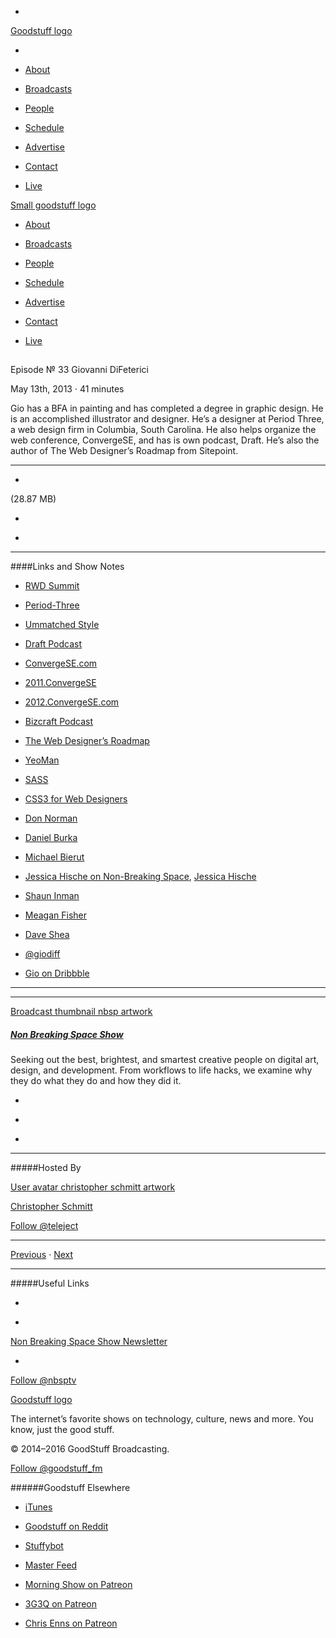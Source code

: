 

-
[Goodstuff logo](http://www.goodstuff.fm/)[](/assets/goodstuff_logo-17c1fe6f378352de5d7345f76152130b.svg)

-


-  [About](/about)

-  [Broadcasts](/broadcasts)

-  [People](/people)

-  [Schedule](/schedule)

-  [Advertise](/advertise)

-  [Contact](/contact)

-  [Live](/live)


[Small goodstuff logo](http://www.goodstuff.fm/)[](/assets/small_goodstuff_logo-bf032e72b9ec41494f4d90905f1ad619.svg)


-  [About](/about)

-  [Broadcasts](/broadcasts)

-  [People](/people)

-  [Schedule](/schedule)

-  [Advertise](/advertise)

-  [Contact](/contact)

-  [Live](/live)


##
Episode № 33
Giovanni DiFeterici


May 13th, 2013
&middot;
41
minutes


Gio has a BFA in painting and has completed a degree in graphic design. He is an accomplished illustrator and designer. He&rsquo;s a designer  at Period Three, a web design firm in Columbia, South Carolina. He also helps organize the web conference, ConvergeSE, and has is own podcast, Draft. He&rsquo;s also the author of The Web Designer&rsquo;s Roadmap from Sitepoint.


------------------------------


-
[](http://podcasts-1.feedpress.co/10609/nbsp-33.mp3)(28.87 MB)

-
[](http://twitter.com/intent/tweet?text=Non%20Breaking%20Space%20Show%20%E2%84%96%2033%20on%20@goodstuff_fm%20-%20http://goodstuff.fm/nbsp/33)

-
[](http://www.facebook.com/sharer/sharer.php?u=http://goodstuff.fm/nbsp/33)


------------------------------


####Links and Show Notes

-  [RWD Summit](http://environmentsforhumans.com/2013/responsive-web-design-summit/)

-  [Period-Three](http://period-three.com)

-  [Ummatched Style](http://unmatchedstyle.com/)

-  [Draft Podcast](http://unmatchedstyle.com/category/draft)

-  [ConvergeSE.com](http://convergese.com)

-  [2011.ConvergeSE](http://2011.convergese.com)

-  [2012.ConvergeSE.com](http://2012.convergese.com)

-  [Bizcraft Podcast](http://unmatchedstyle.com/bizcraft/)

-  [The Web Designer’s Roadmap](http://www.sitepoint.com/books/process1/)

-  [YeoMan](http://yeoman.io)

-  [SASS](http://sass-lang.com)

-  [CSS3 for Web Designers](http://www.abookapart.com/products/css3-for-web-designers)

-  [Don Norman](http://www.jnd.org)

-  [Daniel Burka](http://www.deltatangobravo.com)

-  [Michael Bierut](http://en.wikipedia.org/wiki/Michael_Bierut)

-  [Jessica Hische on Non-Breaking Space](http://nonbreakingspace.tv/jessica-hische/),  [Jessica Hische](http://jessicahische.is)

-  [Shaun Inman](http://www.shauninman.com/pendium/)

-  [Meagan Fisher](http://owltastic.com)

-  [Dave Shea](http://www.mezzoblue.com)

-  [@giodiff](https://twitter.com/giodif)

-  [Gio on Dribbble](http://dribbble.com/giodif)


------------------------------


------------------------------


[Broadcast thumbnail nbsp artwork](/nbsp)[](https://goodstuffs3.s3.amazonaws.com/uploads/broadcast/image/19/broadcast_thumbnail_nbsp_artwork.png)

##### [Non Breaking Space Show](/nbsp)


Seeking out the best, brightest, and smartest creative people on digital art, design, and development. From workflows to life hacks, we examine why they do what they do and how they did it.

-
[](http://itunes.apple.com/us/podcast/the-non-breaking-space-show/id507162981)

-
[](http://feeds.goodstuff.fm/nbsp)

-
[](mailto:chris@goodstuff.fm?cc=sponsorship%40goodstuff.fm&subject=%5BGoodStuff%20FM%5D%20Sponsorship%20Inquiry%20for%20Non%20Breaking%20Space%20Show)


------------------------------


#####Hosted By


[User avatar christopher schmitt artwork](/people/christopher-schmitt)[](https://goodstuffs3.s3.amazonaws.com/uploads/user/avatar/20/user_avatar_christopher-schmitt_artwork.png)

[Christopher Schmitt](/people/christopher-schmitt)


[Follow @teleject](https://twitter.com/teleject)


------------------------------


[Previous](/nbsp/32)
&middot;
[Next](/nbsp/34)


------------------------------


#####Useful Links

-
[](mailto:chris@goodstuff.fm?subject=%5BGoodstuff%20FM%5D%20Feedback%20for%20Non%20Breaking%20Space%20Show)

-
[Non Breaking Space Show Newsletter](http://www.goodstuff.fm/nbsp/newsletter)


-
[Follow @nbsptv](https://twitter.com/nbsptv)


[Goodstuff logo](http://www.goodstuff.fm/)[](/assets/goodstuff_logo-17c1fe6f378352de5d7345f76152130b.svg)


The internet’s favorite shows on technology, culture, news and more. You know, just the good stuff.


&copy; 2014&ndash;2016 GoodStuff Broadcasting.

[Follow @goodstuff_fm](https://twitter.com/goodstufffm)


######Goodstuff Elsewhere

-  [iTunes](https://itunes.apple.com/us/artist/goodstuff-fm/id843385597?mt=2)

-  [Goodstuff on Reddit](https://www.reddit.com/r/Goodstuff_fm/)

-  [Stuffybot](http://stuffybot.goodstuff.fm)

-  [Master Feed](/master/feed)

-  [Morning Show on Patreon](https://www.patreon.com/morningshow)

-  [3G3Q on Patreon](https://www.patreon.com/3g3q)

-  [Chris Enns on Patreon](https://www.patreon.com/ichris)
